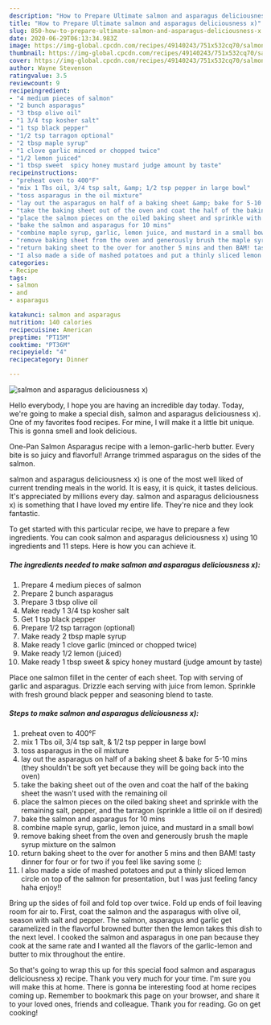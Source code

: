 ```yaml
---
description: "How to Prepare Ultimate salmon and asparagus deliciousness x)"
title: "How to Prepare Ultimate salmon and asparagus deliciousness x)"
slug: 850-how-to-prepare-ultimate-salmon-and-asparagus-deliciousness-x
date: 2020-06-29T06:13:34.983Z
image: https://img-global.cpcdn.com/recipes/49140243/751x532cq70/salmon-and-asparagus-deliciousness-x-recipe-main-photo.jpg
thumbnail: https://img-global.cpcdn.com/recipes/49140243/751x532cq70/salmon-and-asparagus-deliciousness-x-recipe-main-photo.jpg
cover: https://img-global.cpcdn.com/recipes/49140243/751x532cq70/salmon-and-asparagus-deliciousness-x-recipe-main-photo.jpg
author: Wayne Stevenson
ratingvalue: 3.5
reviewcount: 9
recipeingredient:
- "4 medium pieces of salmon"
- "2 bunch asparagus"
- "3 tbsp olive oil"
- "1 3/4 tsp kosher salt"
- "1 tsp black pepper"
- "1/2 tsp tarragon optional"
- "2 tbsp maple syrup"
- "1 clove garlic minced or chopped twice"
- "1/2 lemon juiced"
- "1 tbsp sweet  spicy honey mustard judge amount by taste"
recipeinstructions:
- "preheat oven to 400°F"
- "mix 1 Tbs oil, 3/4 tsp salt, &amp; 1/2 tsp pepper in large bowl"
- "toss asparagus in the oil mixture"
- "lay out the asparagus on half of a baking sheet &amp; bake for 5-10 mins (they shouldn&#39;t be soft yet because they will be going back into the oven)"
- "take the baking sheet out of the oven and coat the half of the baking sheet the wasn&#39;t used with the remaining oil"
- "place the salmon pieces on the oiled baking sheet and sprinkle with the remaining salt, pepper, and the tarragon (sprinkle a little oil on if desired)"
- "bake the salmon and asparagus for 10 mins"
- "combine maple syrup, garlic, lemon juice, and mustard in a small bowl"
- "remove baking sheet from the oven and generously brush the maple syrup mixture on the salmon"
- "return baking sheet to the over for another 5 mins and then BAM! tasty dinner for four or for two if you feel like saving some (:"
- "I also made a side of mashed potatoes and put a thinly sliced lemon circle on top of the salmon for presentation, but I was just feeling fancy haha enjoy!!"
categories:
- Recipe
tags:
- salmon
- and
- asparagus

katakunci: salmon and asparagus 
nutrition: 140 calories
recipecuisine: American
preptime: "PT15M"
cooktime: "PT36M"
recipeyield: "4"
recipecategory: Dinner

---
```



![salmon and asparagus deliciousness x)](https://img-global.cpcdn.com/recipes/49140243/751x532cq70/salmon-and-asparagus-deliciousness-x-recipe-main-photo.jpg)

Hello everybody, I hope you are having an incredible day today. Today, we're going to make a special dish, salmon and asparagus deliciousness x). One of my favorites food recipes. For mine, I will make it a little bit unique. This is gonna smell and look delicious.

One-Pan Salmon Asparagus recipe with a lemon-garlic-herb butter. Every bite is so juicy and flavorful! Arrange trimmed asparagus on the sides of the salmon.

salmon and asparagus deliciousness x) is one of the most well liked of current trending meals in the world. It is easy, it is quick, it tastes delicious. It's appreciated by millions every day. salmon and asparagus deliciousness x) is something that I have loved my entire life. They're nice and they look fantastic.


To get started with this particular recipe, we have to prepare a few ingredients. You can cook salmon and asparagus deliciousness x) using 10 ingredients and 11 steps. Here is how you can achieve it.

<!--inarticleads1-->

##### The ingredients needed to make salmon and asparagus deliciousness x):

1. Prepare 4 medium pieces of salmon
1. Prepare 2 bunch asparagus
1. Prepare 3 tbsp olive oil
1. Make ready 1 3/4 tsp kosher salt
1. Get 1 tsp black pepper
1. Prepare 1/2 tsp tarragon (optional)
1. Make ready 2 tbsp maple syrup
1. Make ready 1 clove garlic (minced or chopped twice)
1. Make ready 1/2 lemon (juiced)
1. Make ready 1 tbsp sweet &amp; spicy honey mustard (judge amount by taste)


Place one salmon fillet in the center of each sheet. Top with serving of garlic and asparagus. Drizzle each serving with juice from lemon. Sprinkle with fresh ground black pepper and seasoning blend to taste. 

<!--inarticleads2-->

##### Steps to make salmon and asparagus deliciousness x):

1. preheat oven to 400°F
1. mix 1 Tbs oil, 3/4 tsp salt, &amp; 1/2 tsp pepper in large bowl
1. toss asparagus in the oil mixture
1. lay out the asparagus on half of a baking sheet &amp; bake for 5-10 mins (they shouldn&#39;t be soft yet because they will be going back into the oven)
1. take the baking sheet out of the oven and coat the half of the baking sheet the wasn&#39;t used with the remaining oil
1. place the salmon pieces on the oiled baking sheet and sprinkle with the remaining salt, pepper, and the tarragon (sprinkle a little oil on if desired)
1. bake the salmon and asparagus for 10 mins
1. combine maple syrup, garlic, lemon juice, and mustard in a small bowl
1. remove baking sheet from the oven and generously brush the maple syrup mixture on the salmon
1. return baking sheet to the over for another 5 mins and then BAM! tasty dinner for four or for two if you feel like saving some (:
1. I also made a side of mashed potatoes and put a thinly sliced lemon circle on top of the salmon for presentation, but I was just feeling fancy haha enjoy!!


Bring up the sides of foil and fold top over twice. Fold up ends of foil leaving room for air to. First, coat the salmon and the asparagus with olive oil, season with salt and pepper. The salmon, asparagus and garlic get caramelized in the flavorful browned butter then the lemon takes this dish to the next level. I cooked the salmon and asparagus in one pan because they cook at the same rate and I wanted all the flavors of the garlic-lemon and butter to mix throughout the entire. 

So that's going to wrap this up for this special food salmon and asparagus deliciousness x) recipe. Thank you very much for your time. I'm sure you will make this at home. There is gonna be interesting food at home recipes coming up. Remember to bookmark this page on your browser, and share it to your loved ones, friends and colleague. Thank you for reading. Go on get cooking!
